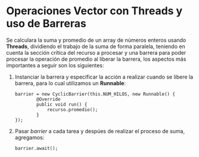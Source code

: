 # Operaciones Vector con Threads y uso de Barreras

Se calculara la suma y promedio de un array de números enteros usando **Threads**, dividiendo el trabajo de la suma de forma paralela, teniendo en cuenta la sección crítica del recurso a procesar y una barrera para poder procesar la operación de promedio al liberar la barrera, los aspectos más importantes a seguir son los siguientes:

1. Instanciar la barrera y especificar la acción a realizar cuando se libere la barrera, para lo cual utilizamos un **Runnable**:
	```[java]
	barrier = new CyclicBarrier(this.NUM_HILOS, new Runnable() {
			@Override
			public void run() {
				recurso.promedio();
			}
	});
	```
2. Pasar *barrier* a cada tarea y despúes de realizar el proceso de suma, agregamos:
	```[java]
	barrier.await();
	```